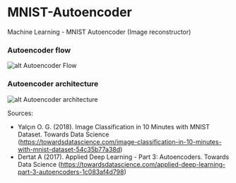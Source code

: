 # MNIST-Autoencoder
Machine Learning - MNIST Autoencoder (Image reconstructor)

### Autoencoder flow
![alt Autoencoder Flow](https://miro.medium.com/max/1400/1*MMRDQ4g3QvQNc7iJsKM9pg@2x.png)

### Autoencoder architecture
![alt Autoencoder architecture](https://miro.medium.com/max/1400/1*ZEvDcg1LP7xvrTSHt0B5-Q@2x.png)


Sources: 
- Yalçın O. G. (2018). Image Classification in 10 Minutes with MNIST Dataset. Towards Data Science (https://towardsdatascience.com/image-classification-in-10-minutes-with-mnist-dataset-54c35b77a38d)
- Dertat A (2017). Applied Deep Learning - Part 3: Autoencoders. Towards Data Science (https://towardsdatascience.com/applied-deep-learning-part-3-autoencoders-1c083af4d798)


